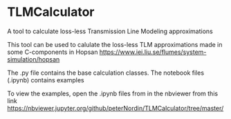 # TLMCalculator
A tool to calculate loss-less Transmission Line Modeling approximations

This tool can be used to calulate the loss-less TLM approximations made in some C-components in Hopsan
https://www.iei.liu.se/flumes/system-simulation/hopsan

The .py file contains the base calculation classes.
The notebook files (.ipynb) contains examples

To view the examples, open the .ipynb files from in the nbviewer from this link
https://nbviewer.jupyter.org/github/peterNordin/TLMCalculator/tree/master/
